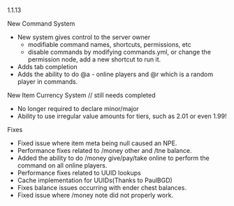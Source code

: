 1.1.13

New Command System
- New system gives control to the server owner
  - modifiable command names, shortcuts, permissions, etc
  - disable commands by modifying commands.yml, or change the permission
    node, add a new shortcut to run it.
- Adds tab completion 
- Adds the ability to do @a - online players and @r which is a random player in commands.

New Item Currency System // still needs completed
- No longer required to declare minor/major
- Ability to use irregular value amounts for tiers, such as 2.01 or even 1.99!

Fixes
- Fixed issue where item meta being null caused an NPE.
- Performance fixes related to /money other and /tne balance.
- Added the ability to do /money give/pay/take online to perform the command on all online players.
- Performance fixes related to UUID lookups
- Cache implementation for UUIDs(Thanks to PaulBGD)
- Fixes balance issues occurring with ender chest balances.
- Fixed issue where /money note did not properly work.
